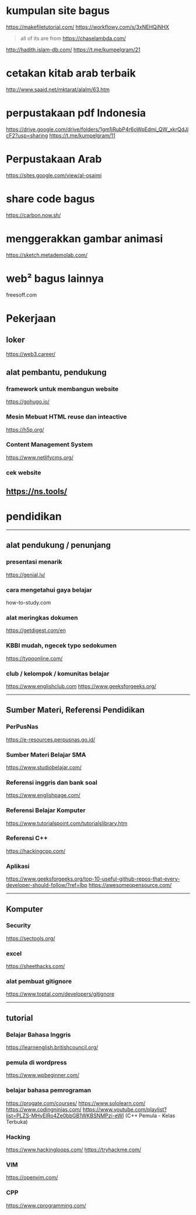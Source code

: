 # kumpulan site bagus

https://makefiletutorial.com/
https://workflowy.com/s/3xNEHQiNHX
> all of its are from https://chaselambda.com/

http://hadith.islam-db.com/
https://t.me/kumpelgram/21

# cetakan kitab arab terbaik
http://www.saaid.net/mktarat/alalm/63.htm

# perpustakaan pdf Indonesia
https://drive.google.com/drive/folders/1gm1jRubP4r6oWpEdmi_QW_xkrQdJjcF2?usp=sharing
https://t.me/kumpelgram/11

# Perpustakaan Arab
https://sites.google.com/view/al-osaimi

# share code bagus
https://carbon.now.sh/

# menggerakkan gambar animasi
https://sketch.metademolab.com/

# web² bagus lainnya
freesoff.com

# Pekerjaan

## loker
https://web3.career/

## alat pembantu, pendukung

### framework untuk membangun website
https://gohugo.io/

### Mesin Mebuat HTML reuse dan inteactive
https://h5p.org/

### Content Management System
https://www.netlifycms.org/

### cek website
https://ns.tools/
---

# pendidikan

---

## alat pendukung / penunjang

### presentasi menarik
https://genial.ly/

### cara mengetahui gaya belajar
how-to-study.com

### alat meringkas dokumen
https://getdigest.com/en

### KBBI mudah, ngecek typo sedokumen
https://typoonline.com/

### club / kelompok / komunitas belajar
https://www.englishclub.com
https://www.geeksforgeeks.org/

---

## Sumber Materi, Referensi Pendidikan

### PerPusNas
https://e-resources.perpusnas.go.id/

### Sumber Materi Belajar SMA
https://www.studiobelajar.com/

### Referensi inggris dan bank soal
https://www.englishpage.com/

### Referensi Belajar Komputer
https://www.tutorialspoint.com/tutorialslibrary.htm

### Referensi C++
https://hackingcpp.com/

### Aplikasi
https://www.geeksforgeeks.org/top-10-useful-github-repos-that-every-developer-should-follow/?ref=lbp
https://awesomeopensource.com/

---

## Komputer

### Security
https://sectools.org/

### excel
https://sheethacks.com/

### alat pembuat gitignore
https://www.toptal.com/developers/gitignore

---

## tutorial

### Belajar Bahasa Inggris
https://learnenglish.britishcouncil.org/

### pemula di wordpress
https://www.wpbeginner.com/

### belajar bahasa pemrograman
https://progate.com/courses/
https://www.sololearn.com/
https://www.codingninjas.com/
https://www.youtube.com/playlist?list=PLZS-MHyEIRo4Ze0bbGB1WKBSNMPzi-eWI (C++ Pemula - Kelas Terbuka)

### Hacking
https://www.hackingloops.com/
https://tryhackme.com/

### VIM
https://openvim.com/

### CPP
https://www.cprogramming.com/

